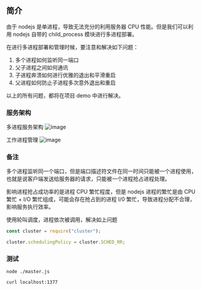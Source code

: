 ## 简介

由于 nodejs 是单进程，导致无法充分的利用服务器 CPU 性能。但是我们可以利用 nodejs 自带的 child_process 模块进行多进程部署。

在进行多进程部署和管理时候，要注意和解决如下问题：

1. 多个进程如何监听同一端口
2. 父子进程之间如何通讯
3. 子进程奔溃如何进行优雅的退出和平滑重启
4. 父进程如何防止子进程多次意外退出和重启

以上的所有问题，都将在项目 demo 中进行解决。

### 服务架构
多进程服务架构
![image](http://zmscode.cn/mdImages/multi-process2.jpg)

工作进程管理
![image](http://zmscode.cn/mdImages/multi-process.jpg)

### 备注

多个进程监听同一个端口，但是端口描述符文件在同一时间只能被一个进程使用，也就是说客户端发送给服务器的请求，只能被一个进程抢占进程处理。

影响进程抢占成功率的是进程 CPU 繁忙程度，但是 nodejs 进程的繁忙是由 CPU 繁忙 + I/O 繁忙组成，可能会存在抢占到的进程 I/0 繁忙，导致进程分配不合理，影响服务执行效率。

使用轮叫调度，进程依次被调用，解决如上问题

```js
const cluster = require("cluster");

cluster.schedulingPolicy = cluster.SCHED_RR;
```

### 测试

```shell
node ./master.js

curl localhost:1377
```
